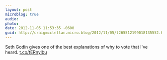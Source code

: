 ```yaml
---
layout: post
microblog: true
audio: 
photo: 
date: 2012-11-05 11:53:35 -0600
guid: http://craigmcclellan.micro.blog/2012/11/05/t265512199018135552.html
---
```

Seth Godin gives one of the best explanations of why to vote that I've heard.  [t.co/tERnylbu](http://t.co/tERnylbu)
